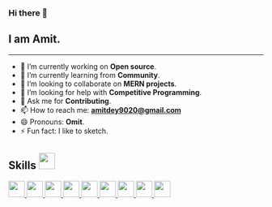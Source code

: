 ### Hi there 👋

##  I am **Amit**.
<hr>

- 🔭 I’m currently working on **Open source**.
- 🌱 I’m currently learning from **Community**.
- 👯 I’m looking to collaborate on **MERN projects**.
- 🤔 I’m looking for help with **Competitive Programming**.
- 💬 Ask me for **Contributing**.
- 📫 How to reach me: **amitdey9020@gmail.com**
- 😄 Pronouns: **Omit**.
- ⚡ Fun fact: I like to sketch.

<h2> Skills <img src = "https://media2.giphy.com/media/QssGEmpkyEOhBCb7e1/giphy.gif?cid=ecf05e47a0n3gi1bfqntqmob8g9aid1oyj2wr3ds3mg700bl&rid=giphy.gif" width = 32px> </h2>
<a href= https://github.com/Amit-Dey/airline > <img width ='32px' src ='https://raw.githubusercontent.com/rahulbanerjee26/githubAboutMeGenerator/main/icons/python.svg'> </a>
<a href= https://github.com/Amit-Dey/Secrets > <img width ='32px' src ='https://www.mangoitsolutions.com/wp-content/uploads/2022/01/becomeamernstackdeveloper-mobile-300x279.png'> </a>
<a href= https://github.com/Aditya664?tab=repositories&q=&type=&language=reactjs&sort= > <img width ='32px' src ='https://raw.githubusercontent.com/rahulbanerjee26/githubAboutMeGenerator/main/icons/reactjs.svg'> </a>
<a href= https://github.com/Amit-Dey/mini_youtube > <img width ='32px' src ='https://raw.githubusercontent.com/rahulbanerjee26/githubAboutMeGenerator/main/icons/javascript.svg'> </a>
<a href= https://github.com/Amit-Dey/CompetitiveProgramming > <img width ='32px' src ='https://raw.githubusercontent.com/rahulbanerjee26/githubAboutMeGenerator/main/icons/c.svg'> </a>
<a href= https://github.com/Amit-Dey/CompetitiveProgramming > <img width ='32px' src ='https://raw.githubusercontent.com/rahulbanerjee26/githubAboutMeGenerator/main/icons/cpp.svg'> </a>
<a href= https://github.com/Amit-Dey/mini_youtube > <img width ='32px' src ='https://raw.githubusercontent.com/rahulbanerjee26/githubAboutMeGenerator/main/icons/css.svg'> </a>
<a href= https://github.com/Amit-Dey/mini_youtube > <img width ='32px' src ='https://raw.githubusercontent.com/rahulbanerjee26/githubAboutMeGenerator/main/icons/html.svg'> </a>
<a href= https://github.com/Amit-Dey/JavaCalculator.git > <img width ='32px' src ='https://raw.githubusercontent.com/rahulbanerjee26/githubAboutMeGenerator/main/icons/android.svg'> </a>
